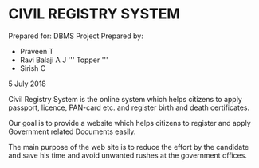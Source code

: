 # CIVIL REGISTRY SYSTEM 

Prepared for: DBMS Project Prepared by:
- Praveen T 
- Ravi Balaji A J ''' Topper '''
- Sirish C 

 5 July 2018

 Civil Registry System is the online system which helps citizens to apply passport, licence, PAN-card etc. and register birth and death certificates.


 Our goal is to provide a website which helps citizens to register and apply Government related Documents easily.


 The main purpose of the web site is to reduce the effort by the candidate and save his time and avoid unwanted rushes at the government offices.
